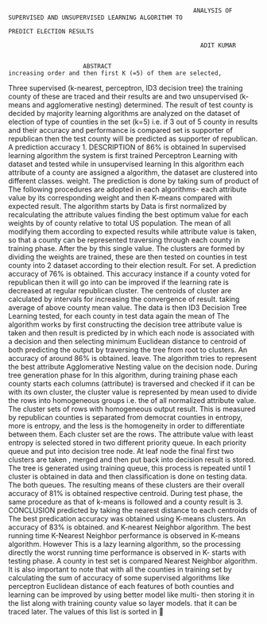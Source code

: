 								                	    ANALYSIS OF SUPERVISED AND UNSUPERVISED LEARNING ALGORITHM TO
													                          PREDICT ELECTION RESULTS

                                                          ADIT KUMAR


                         ABSTRACT                                   increasing order and then first K (=5) of them are selected,
Three supervised (k-nearest, perceptron, ID3 decision tree)         the training county of these are traced and their results are
and two unsupervised (k-means and agglomerative nesting)            determined. The result of test county is decided by majority
learning algorithms are analyzed on the dataset of election         of type of counties in the set (k=5) i.e. if 3 out of 5 county in
results and their accuracy and performance is compared              set is supporter of republican then the test county will be
                                                                    predicted as supporter of republican. A prediction accuracy
                    1. DESCRIPTION                                  of 86% is obtained
In supervised learning algorithm the system is first trained                           Perceptron Learning
with dataset and tested while in unsupervised learning              In this algorithm each attribute of a county are assigned a
algorithm, the dataset are clustered into different classes.        weight. The prediction is done by taking sum of product of
The following procedures are adopted in each algorithms-            each attribute value by its corresponding weight and then
                           K-means                                  compared with expected result. The algorithm starts by
Data is first normalized by recalculating the attribute values      finding the best optimum value for each weights by
of county relative to total US population. The mean of all          modifying them according to expected results while
attribute value is taken, so that a county can be represented       traversing through each county in training phase. After the
by this single value. The clusters are formed by dividing the       weights are trained, these are then tested on counties in test
county into 2 dataset according to their election result. For       set. A prediction accuracy of 76% is obtained. This accuracy
instance if a county voted for republican then it will go into      can be improved if the learning rate is decreased at regular
republican cluster. The centroids of cluster are calculated by      intervals for increasing the convergence of result.
taking average of above county mean value. The data is then                        ID3 Decision Tree Learning
tested, for each county in test data again the mean of              The algorithm works by first constructing the decision tree
attribute value is taken and then result is predicted by            in which each node is associated with a decision and then
selecting minimum Euclidean distance to centroid of both            predicting the output by traversing the tree from root to
clusters. An accuracy of around 86% is obtained.                    leave. The algorithm tries to represent the best attribute
                  Agglomerative Nesting                             value on the decision node. During tree generation phase for
In this algorithm, during training phase each county starts         each columns (attribute) is traversed and checked if it can be
with its own cluster, the cluster value is represented by mean      used to divide the rows into homogeneous groups i.e. the
of all normalized attribute value. The cluster sets of              rows with homogeneous output result. This is measured by
republican counties is separated from democrat counties in          entropy, more is entropy, and the less is the homogeneity in
order to differentiate between them. Each cluster set are           the rows. The attribute value with least entropy is selected
stored in two different priority queue. In each priority queue      and put into decision tree node. At leaf node the final
first two clusters are taken , merged and then put back into        decision result is stored. The tree is generated using training
queue, this process is repeated until 1 cluster is obtained in      data and then classification is done on testing data. The
both queues. The resulting means of these clusters are their        overall accuracy of 81% is obtained
respective centroid. During test phase, the same procedure
as that of k-means is followed and a county result is                                        3. CONCLUSION
predicted by taking the nearest distance to each centroids of       The best predication accuracy was obtained using K-means
clusters. An accuracy of 83% is obtained.                           and K-nearest Neighbor algorithm. The best running time
                    K-Nearest Neighbor                              performance is observed in K-means algorithm. However
This is a lazy learning algorithm, so the processing directly       the worst running time performance is observed in K-
starts with testing phase. A county in test set is compared         Nearest Neighbor algorithm. It is also important to note that
with all the counties in training set by calculating the sum of     accuracy of some supervised algorithms like perceptron
Euclidean distance of each features of both counties and            learning can be improved by using better model like multi-
then storing it in the list along with training county value so     layer models.
that it can be traced later. The values of this list is sorted in

